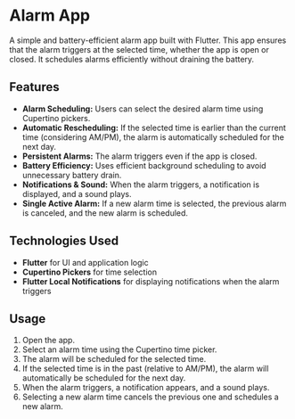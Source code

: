 # Alarm App

A simple and battery-efficient alarm app built with Flutter. This app ensures that the alarm triggers at the selected time, whether the app is open or closed. It schedules alarms efficiently without draining the battery.

## Features

- **Alarm Scheduling:** Users can select the desired alarm time using Cupertino pickers.
- **Automatic Rescheduling:** If the selected time is earlier than the current time (considering AM/PM), the alarm is automatically scheduled for the next day.
- **Persistent Alarms:** The alarm triggers even if the app is closed.
- **Battery Efficiency:** Uses efficient background scheduling to avoid unnecessary battery drain.
- **Notifications & Sound:** When the alarm triggers, a notification is displayed, and a sound plays.
- **Single Active Alarm:** If a new alarm time is selected, the previous alarm is canceled, and the new alarm is scheduled.

## Technologies Used

- **Flutter** for UI and application logic
- **Cupertino Pickers** for time selection
- **Flutter Local Notifications** for displaying notifications when the alarm triggers

## Usage

1. Open the app.
2. Select an alarm time using the Cupertino time picker.
3. The alarm will be scheduled for the selected time.
4. If the selected time is in the past (relative to AM/PM), the alarm will automatically be scheduled for the next day.
5. When the alarm triggers, a notification appears, and a sound plays.
6. Selecting a new alarm time cancels the previous one and schedules a new alarm.



